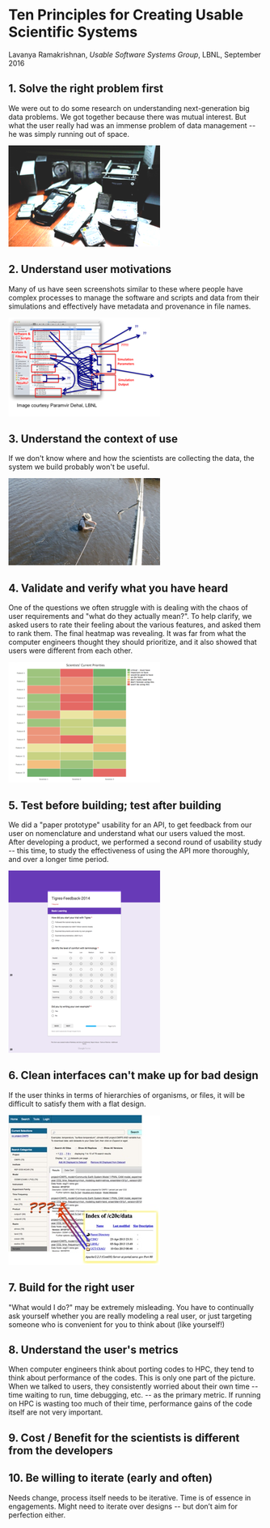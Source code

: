 # Ten Principles for Creating Usable Scientific Systems

Lavanya Ramakrishnan,
*Usable Software Systems Group*, LBNL,
September 2016

## 1. Solve the right problem first

We were out to do some research on understanding next-generation big
data problems. We got together because there was mutual interest.
But what the user really had was an immense problem of data
management -- he was simply running out of space.

![](img/storage-small.png)

## 2. Understand user motivations

Many of us have seen screenshots similar to these where people have
complex processes to manage the software and scripts and data from
their simulations and effectively have metadata and provenance in
file names.

![](img/process-small.png)
    
## 3. Understand the context of use

If we don't know where and how the scientists are collecting the
data, the system we build probably won't be useful.

![](img/context-small.png)

## 4. Validate and verify what you have heard

One of the questions we often struggle with is dealing with the
chaos of user requirements and "what do they actually mean?". To
help clarify, we asked users to rate their feeling about the various
features, and asked them to rank them. The final heatmap
was revealing. It was far from what the computer engineers thought
they should prioritize, and it also showed that users were different
from each other.

![](img/heatmap-small.png)
    
## 5. Test before building; test after building

We did a "paper prototype" usability for an API, to get feedback
from our user on nomenclature and understand what our users valued
the most. After developing a product, we performed a second round of
usability study -- this time, to study the effectiveness of using
the API more thoroughly, and over a longer time period.


![](img/tigres-feedback-small.png)

## 6.  Clean interfaces can't make up for bad design

If the user thinks in terms of hierarchies of organisms, or files,
it will be difficult to satisfy them with a flat design.

![](img/mental-model-small.jpg)

## 7. Build for the right user

"What would I do?" may be extremely misleading. You have to
continually ask yourself whether you are really modeling a real
user, or just targeting someone who is convenient for you to think
about (like yourself!)

## 8. Understand the user's metrics

When computer engineers think about porting codes to HPC, they tend
to think about performance of the codes. This is only one part of
the picture. When we talked to users, they consistently worried
about their own time -- time waiting to run, time debugging, etc. --
as the primary metric. If running on HPC is wasting too much of
their time, performance gains of the code itself are not
very important.

## 9. Cost / Benefit for the scientists is different from the developers


## 10. Be willing to iterate (early and often)

Needs change, process itself needs to be iterative. Time is of
essence in engagements. Might need to iterate over designs -- but
don’t aim for perfection either.

